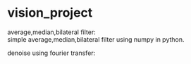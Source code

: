 # vision_project
average,median,bilateral filter:
<br> simple average,median,bilateral filter using numpy in python.

denoise using fourier transfer:

